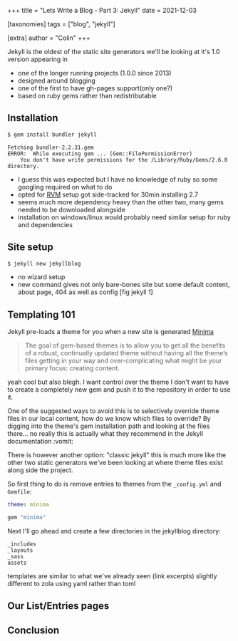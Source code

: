 +++
title = "Lets Write a Blog - Part 3: Jekyll"
date = 2021-12-03

[taxonomies]
tags = ["blog", "jekyll"]

[extra]
author = "Colin"
+++

Jekyll is the oldest of the static site generators we'll be looking at it's 1.0 version appearing in 

<!-- more -->

* one of the longer running projects (1.0.0 since 2013)
* designed around blogging
* one of the first to have gh-pages support(only one?)
* based on ruby gems rather than redistributable

## Installation

```bash
$ gem install bundler jekyll
```

```
Fetching bundler-2.2.31.gem
ERROR:  While executing gem ... (Gem::FilePermissionError)
    You don't have write permissions for the /Library/Ruby/Gems/2.6.0 directory.
```

* I guess this was expected but I have no knowledge of ruby so some googling required on what to do
* opted for [RVM](https://rvm.io/rvm/install#explained) setup got side-tracked for 30min installing 2.7
* seems much more dependency heavy than the other two, many gems needed to be downloaded alongside 
* installation on windows/linux would probably need similar setup for ruby and dependencies

## Site setup

```bash
$ jekyll new jekyllblog
```

* no wizard setup
* new command gives not only bare-bones site but some default content, about page, 404 as well as config
[fig jekyll 1]

## Templating 101

Jekyll pre-loads a theme for you when a new site is generated [Minima](https://github.com/jekyll/minima)

> The goal of gem-based themes is to allow you to get all the benefits of a robust, continually updated theme without having all the theme’s files getting in your way and over-complicating what might be your primary focus: creating content.

yeah cool but also blegh. I want control over the theme I don't want to have to create a completely new gem and push it to the repository in order to use it.

One of the suggested ways to avoid this is to selectively override theme files in our local content, how do we know which files to override? By digging into the theme's gem installation path and looking at the files there... no really this is actually what they recommend in the Jekyll documentation :vomit:

There is however another option: "classic jekyll" this is much more like the other two static generators we've been looking at where theme files exist along side the project.

So first thing to do is remove entries to themes from the `_config.yml` and `Gemfile`:

```yaml
theme: minima
```

```ruby
gem "minima"
```

Next  I'll go ahead and create a few directories in the jekyllblog directory:

```
_includes
_layouts
_sass
assets
```

templates are similar to what we've already seen (link excerpts) 
slightly different to zola using yaml rather than toml 

## Our List/Entries pages

## Conclusion

